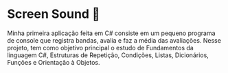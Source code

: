 # Screen Sound 🎵
Minha primeira aplicação feita em C# consiste em um pequeno programa de console que registra bandas, avalia e faz a média das avaliações.
Nesse projeto, tem como objetivo principal o estudo de Fundamentos da linguagem C#, Estruturas de Repetição, Condições, Listas, Dicionários, Funções e Orientação à Objetos. 
